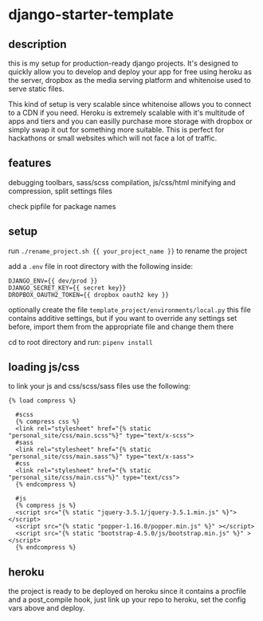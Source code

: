 # django-starter-template

## description
this is my setup for production-ready django projects. It's designed to quickly allow you to develop and deploy your app for free using heroku as the server, dropbox as the media serving platform and whitenoise used to serve static files. 

This kind of setup is very scalable since whitenoise allows you to connect to a CDN if you need. Heroku is extremely scalable with it's multitude of apps and tiers and you can easilly purchase more storage with dropbox or simply swap it out for something more suitable.
This is perfect for hackathons or small websites which will not face a lot of traffic.

## features
debugging toolbars, sass/scss compilation, js/css/html minifying and compression, split settings files

check pipfile for package names

## setup 
run `./rename_project.sh {{ your_project_name }}` to rename the project

add a `.env` file in root directory with the following inside:
```
DJANGO_ENV={{ dev/prod }}
DJANGO_SECRET_KEY={{ secret key}}
DROPBOX_OAUTH2_TOKEN={{ dropbox oauth2 key }}
```

optionally create the file `template_project/environments/local.py`
this file contains additive settings, but if you want to override any settings set before, import them from the appropriate file and change them there

cd to root directory and run:
`pipenv install`

## loading js/css

to link your js and css/scss/sass files use the following:
```
{% load compress %}

  #scss
  {% compress css %}
  <link rel="stylesheet" href="{% static "personal_site/css/main.scss"%}" type="text/x-scss">
  #sass
  <link rel="stylesheet" href="{% static "personal_site/css/main.sass"%}" type="text/x-sass">  
  #css
  <link rel="stylesheet" href="{% static "personal_site/css/main.css"%}" type="text/css">
  {% endcompress %}

  #js
  {% compress js %}
  <script src="{% static "jquery-3.5.1/jquery-3.5.1.min.js" %}"></script>
  <script src="{% static "popper-1.16.0/popper.min.js" %}" ></script>
  <script src="{% static "bootstrap-4.5.0/js/bootstrap.min.js" %}" ></script>
  {% endcompress %}

```

## heroku
the project is ready to be deployed on heroku since it contains a procfile and a post_compile hook, just link up your repo to heroku, set the config vars above and deploy.
